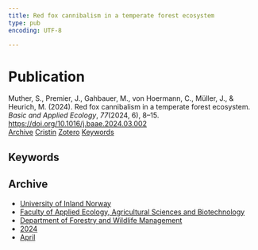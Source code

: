 ```yaml
---
title: Red fox cannibalism in a temperate forest ecosystem
type: pub
encoding: UTF-8

---
```

<h1>Publication</h1>
<article id="csl-bib-container-ABEJMNHN" class="csl-bib-container">
  <div class="csl-bib-body"> <div class="csl-entry">Muther, S., Premier, J., Gahbauer, M., von Hoermann, C., Müller, J., &#38; Heurich, M. (2024). Red fox cannibalism in a temperate forest ecosystem. <i>Basic and Applied Ecology</i>, <i>77</i>(2024, 6), 8–15. <a href="https://doi.org/10.1016/j.baae.2024.03.002">https://doi.org/10.1016/j.baae.2024.03.002</a></div> </div>
  <div class="csl-bib-buttons">
    <a href="#taxonomy-article-ABEJMNHN" alt="archive" class="csl-bib-button">Archive</a>
    <a href="https://app.cristin.no/results/show.jsf?id=2262844" alt="Cristin" class="csl-bib-button">Cristin</a>
    <a href="http://zotero.org/groups/5881554/items/ABEJMNHN" alt="Zotero" class="csl-bib-button">Zotero</a>
    <a href="#keywords-article-ABEJMNHN" alt="keywords" class="csl-bib-button">Keywords</a>
  </div>
  <div id="csl-bib-meta-container-ABEJMNHN"></div>
</article>
<div id="csl-bib-meta-ABEJMNHN" class="csl-bib-meta">
  <article id="keywords-article-ABEJMNHN" class="keywords-article">
    <h1>Keywords</h1>
    
  </article>
  <article id="taxonomy-article-ABEJMNHN" class="taxonomy-article">
    <h1>Archive</h1>
    <ul>
      <li>
        <a href="/en/archive/?key=3DCRN523">University of Inland Norway</a>
      </li>
      <li>
        <a href="/en/archive/?key=T77LXH6D">Faculty of Applied Ecology, Agricultural Sciences and Biotechnology</a>
      </li>
      <li>
        <a href="/en/archive/?key=7TRARPE3">Department of Forestry and Wildlife Management</a>
      </li>
      <li>
        <a href="/en/archive/?key=A4XX8HDP">2024</a>
      </li>
      <li>
        <a href="/en/archive/?key=KY9TTFZF">April</a>
      </li>
    </ul>
  </article>
</div>
